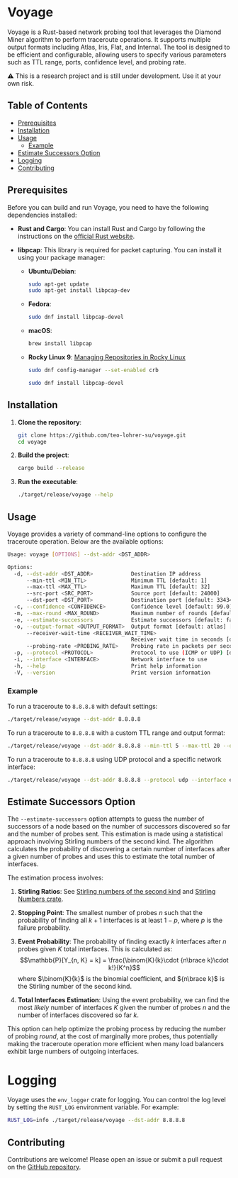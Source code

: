 # Voyage

Voyage is a Rust-based network probing tool that leverages the Diamond Miner algorithm to perform traceroute operations. It supports multiple output formats including Atlas, Iris, Flat, and Internal. The tool is designed to be efficient and configurable, allowing users to specify various parameters such as TTL range, ports, confidence level, and probing rate.

:warning: This is a research project and is still under development. Use it at your own risk.

## Table of Contents

- [Prerequisites](#prerequisites)
- [Installation](#installation)
- [Usage](#usage)
  - [Example](#example)
- [Estimate Successors Option](#estimate-successors-option)
- [Logging](#logging)
- [Contributing](#contributing)

## Prerequisites

Before you can build and run Voyage, you need to have the following dependencies installed:

- **Rust and Cargo**: You can install Rust and Cargo by following the instructions on the [official Rust website](https://www.rust-lang.org/tools/install).
- **libpcap**: This library is required for packet capturing. You can install it using your package manager:

  - **Ubuntu/Debian**:
    ```sh
    sudo apt-get update
    sudo apt-get install libpcap-dev
    ```

  - **Fedora**:
    ```sh
    sudo dnf install libpcap-devel
    ```

  - **macOS**:
    ```sh
    brew install libpcap
    ```

  - **Rocky Linux 9**:
    [Managing Repositories in Rocky Linux](https://wiki.rockylinux.org/rocky/repo/)
    ```sh
    sudo dnf config-manager --set-enabled crb
    ```

    ```sh
    sudo dnf install libpcap-devel
    ```

## Installation

1. **Clone the repository**:
    ```sh
    git clone https://github.com/teo-lohrer-su/voyage.git
    cd voyage
    ```

2. **Build the project**:
    ```sh
    cargo build --release
    ```

3. **Run the executable**:
    ```sh
    ./target/release/voyage --help
    ```

## Usage

Voyage provides a variety of command-line options to configure the traceroute operation. Below are the available options:

```sh
Usage: voyage [OPTIONS] --dst-addr <DST_ADDR>

Options:
  -d, --dst-addr <DST_ADDR>            Destination IP address
      --min-ttl <MIN_TTL>              Minimum TTL [default: 1]
      --max-ttl <MAX_TTL>              Maximum TTL [default: 32]
      --src-port <SRC_PORT>            Source port [default: 24000]
      --dst-port <DST_PORT>            Destination port [default: 33434]
  -c, --confidence <CONFIDENCE>        Confidence level [default: 99.0]
  -m, --max-round <MAX_ROUND>          Maximum number of rounds [default: 100]
  -e, --estimate-successors            Estimate successors [default: false]
  -o, --output-format <OUTPUT_FORMAT>  Output format [default: atlas] [possible values: atlas, iris, flat, internal, quiet]
      --receiver-wait-time <RECEIVER_WAIT_TIME>
                                       Receiver wait time in seconds [default: 1]
      --probing-rate <PROBING_RATE>    Probing rate in packets per second [default: 100]
  -p, --protocol <PROTOCOL>            Protocol to use (ICMP or UDP) [default: icmp] [possible values: icmp, udp]
  -i, --interface <INTERFACE>          Network interface to use
  -h, --help                           Print help information
  -V, --version                        Print version information
```

### Example

To run a traceroute to `8.8.8.8` with default settings:

```sh
./target/release/voyage --dst-addr 8.8.8.8
```

To run a traceroute to `8.8.8.8` with a custom TTL range and output format:

```sh
./target/release/voyage --dst-addr 8.8.8.8 --min-ttl 5 --max-ttl 20 --output-format flat
```

To run a traceroute to `8.8.8.8` using UDP protocol and a specific network interface:

```sh
./target/release/voyage --dst-addr 8.8.8.8 --protocol udp --interface eth0
```

## Estimate Successors Option

The `--estimate-successors` option attempts to guess the number of successors of a node based on the number of successors discovered so far and the number of probes sent. This estimation is made using a statistical approach involving Stirling numbers of the second kind. The algorithm calculates the probability of discovering a certain number of interfaces after a given number of probes and uses this to estimate the total number of interfaces.

The estimation process involves:

1. **Stirling Ratios**: See [Stirling numbers of the second kind](https://en.wikipedia.org/wiki/Stirling_numbers_of_the_second_kind) and [Stirling Numbers crate](https://docs.rs/stirling_numbers/0.1.0/stirling_numbers/fn.stirling2_ratio_table.html).

2. **Stopping Point**: The smallest number of probes $n$ such that the probability of finding all $k+1$ interfaces is at least $1 - p$, where $p$ is the failure probability.

3. **Event Probability**: The probability of finding exactly $k$ interfaces after $n$ probes given $K$ total interfaces. This is calculated as:
   $$\mathbb{P}[Y_{n, K} = k] = \frac{\binom{K}{k}\cdot {n\brace k}\cdot k!}{K^n}$$
   where $\binom{K}{k}$ is the binomial coefficient, and ${n\brace k}$ is the Stirling number of the second kind.

4. **Total Interfaces Estimation**: Using the event probability, we can find the most *likely* number of interfaces $K$ given the number of probes $n$ and the number of interfaces discovered so far $k$.

This option can help optimize the probing process by reducing the number of probing *round*, at the cost of marginally more probes, thus potentially making the traceroute operation more efficient when many load balancers exhibit large numbers of outgoing interfaces.

# Logging

Voyage uses the `env_logger` crate for logging. You can control the log level by setting the `RUST_LOG` environment variable. For example:

```sh
RUST_LOG=info ./target/release/voyage --dst-addr 8.8.8.8
```

## Contributing

Contributions are welcome! Please open an issue or submit a pull request on the [GitHub repository](https://github.com/teo-lohrer-su/voyage).
